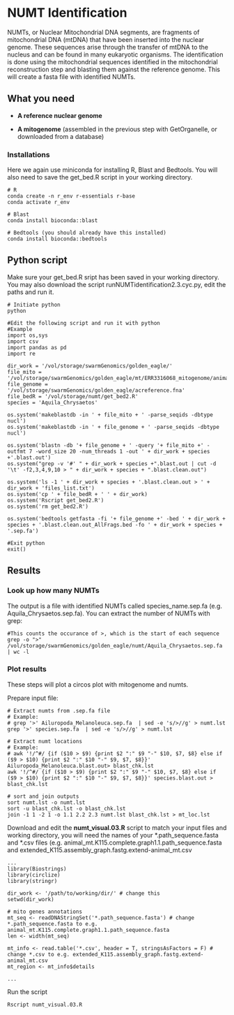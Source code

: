 # NUMT Identification

NUMTs, or Nuclear Mitochondrial DNA segments, are fragments of mitochondrial DNA (mtDNA) that have been inserted into the nuclear genome. These sequences arise through the transfer of mtDNA to the nucleus and can be found in many eukaryotic organisms. 
The identification is done using the mitochondrial sequences identified in the mitochondrial reconstruction step and blasting them against the reference genome. This will create a fasta file with identified NUMTs.

## What you need
- **A reference nuclear genome**

- **A mitogenome** (assembled in the previous step with GetOrganelle, or downloaded from a database)

### Installations
Here we again use miniconda for installing R, Blast and Bedtools. You will also need to save the get_bed.R script in your working directory.
```
# R 
conda create -n r_env r-essentials r-base
conda activate r_env

# Blast
conda install bioconda::blast

# Bedtools (you should already have this installed)
conda install bioconda::bedtools
```

## Python script
Make sure your get_bed.R sript has been saved in your working directory. You may also download the script runNUMTidentification2.3.cyc.py, edit the paths and run it.
```
# Initiate python
python

#Edit the following script and run it with python
#Example
import os,sys
import csv
import pandas as pd
import re

dir_work = '/vol/storage/swarmGenomics/golden_eagle/'
file_mito = '/vol/storage/swarmGenomics/golden_eagle/mt/ERR3316068_mitogenome/animal_mt.K115.scaffolds.graph1.1.path_sequence.fasta'
file_genome = '/vol/storage/swarmGenomics/golden_eagle/acreference.fna'
file_bedR = '/vol/storage/numt/get_bed2.R'
species = 'Aquila_Chrysaetos'

os.system('makeblastdb -in ' + file_mito + ' -parse_seqids -dbtype nucl')
os.system('makeblastdb -in ' + file_genome + ' -parse_seqids -dbtype nucl')

os.system('blastn -db '+ file_genome + ' -query '+ file_mito +' -outfmt 7 -word_size 20 -num_threads 1 -out ' + dir_work + species +'.blast.out')
os.system("grep -v '#' " + dir_work + species +".blast.out | cut -d '\t' -f2,3,4,9,10 > " + dir_work + species + ".blast.clean.out")

os.system('ls -1 ' + dir_work + species + '.blast.clean.out > ' + dir_work + 'files_list.txt')
os.system('cp ' + file_bedR + ' ' + dir_work)
os.system('Rscript get_bed2.R')
os.system('rm get_bed2.R')

os.system('bedtools getfasta -fi '+ file_genome +' -bed ' + dir_work + species + '.blast.clean.out_AllFrags.bed -fo ' + dir_work + species + '.sep.fa')

#Exit python
exit()
```
## Results

### Look up how many NUMTs
The output is a file with identified NUMTs called species_name.sep.fa (e.g. Aquila_Chrysaetos.sep.fa).
You can extract the number of NUMTs with grep:
```
#This counts the occurance of >, which is the start of each sequence
grep -o ">" /vol/storage/swarmGenomics/golden_eagle/numt/Aquila_Chrysaetos.sep.fa | wc -l
```

### Plot results
These steps will plot a circos plot with mitogenome and numts.

Prepare input file:
```
# Extract numts from .sep.fa file
# Example:
# grep '>' Ailuropoda_Melanoleuca.sep.fa  | sed -e 's/>//g' > numt.lst
grep '>' species.sep.fa  | sed -e 's/>//g' > numt.lst

# Extract numt locations
# Example:
# awk '!/^#/ {if ($10 > $9) {print $2 ":" $9 "-" $10, $7, $8} else if ($9 > $10) {print $2 ":" $10 "-" $9, $7, $8}}' Ailuropoda_Melanoleuca.blast.out> blast_chk.lst
awk '!/^#/ {if ($10 > $9) {print $2 ":" $9 "-" $10, $7, $8} else if ($9 > $10) {print $2 ":" $10 "-" $9, $7, $8}}' species.blast.out > blast_chk.lst

# sort and join outputs
sort numt.lst -o numt.lst
sort -u blast_chk.lst -o blast_chk.lst
join -1 1 -2 1 -o 1.1 2.2 2.3 numt.lst blast_chk.lst > mt_loc.lst
```

Download and edit the **numt_visual.03.R** script to match your input files and working directory, you will need the names of your *.path_sequence.fasta and *.csv files (e.g. animal_mt.K115.complete.graph1.1.path_sequence.fasta and extended_K115.assembly_graph.fastg.extend-animal_mt.csv

```
... 
library(Biostrings)
library(circlize)
library(stringr)

dir_work <- '/path/to/working/dir/' # change this
setwd(dir_work)

# mito genes annotations
mt_seq <- readDNAStringSet('*.path_sequence.fasta') # change *.path_sequence.fasta to e.g. animal_mt.K115.complete.graph1.1.path_sequence.fasta
len <- width(mt_seq)

mt_info <- read.table('*.csv', header = T, stringsAsFactors = F) # change *.csv to e.g. extended_K115.assembly_graph.fastg.extend-animal_mt.csv
mt_region <- mt_info$details

...
```
Run the script
```
Rscript numt_visual.03.R
```
